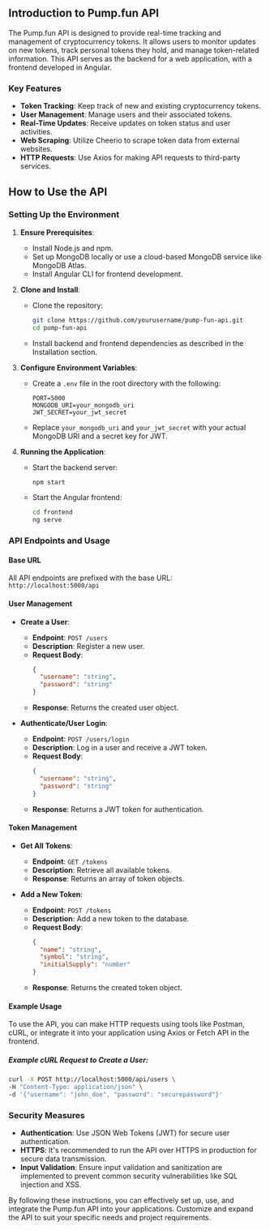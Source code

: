 ## Introduction to Pump.fun API

The Pump.fun API is designed to provide real-time tracking and management of cryptocurrency tokens. It allows users to monitor updates on new tokens, track personal tokens they hold, and manage token-related information. This API serves as the backend for a web application, with a frontend developed in Angular.

### Key Features

- **Token Tracking**: Keep track of new and existing cryptocurrency tokens.
- **User Management**: Manage users and their associated tokens.
- **Real-Time Updates**: Receive updates on token status and user activities.
- **Web Scraping**: Utilize Cheerio to scrape token data from external websites.
- **HTTP Requests**: Use Axios for making API requests to third-party services.

## How to Use the API

### Setting Up the Environment

1. **Ensure Prerequisites**: 
   - Install Node.js and npm.
   - Set up MongoDB locally or use a cloud-based MongoDB service like MongoDB Atlas.
   - Install Angular CLI for frontend development.

2. **Clone and Install**:
   - Clone the repository:
     ```bash
     git clone https://github.com/yourusername/pump-fun-api.git
     cd pump-fun-api
     ```
   - Install backend and frontend dependencies as described in the Installation section.

3. **Configure Environment Variables**:
   - Create a `.env` file in the root directory with the following:
     ```
     PORT=5000
     MONGODB_URI=your_mongodb_uri
     JWT_SECRET=your_jwt_secret
     ```
   - Replace `your_mongodb_uri` and `your_jwt_secret` with your actual MongoDB URI and a secret key for JWT.

4. **Running the Application**:
   - Start the backend server:
     ```bash
     npm start
     ```
   - Start the Angular frontend:
     ```bash
     cd frontend
     ng serve
     ```

### API Endpoints and Usage

#### Base URL
All API endpoints are prefixed with the base URL: `http://localhost:5000/api`

#### User Management

- **Create a User**:
  - **Endpoint**: `POST /users`
  - **Description**: Register a new user.
  - **Request Body**:
    ```json
    {
      "username": "string",
      "password": "string"
    }
    ```
  - **Response**: Returns the created user object.

- **Authenticate/User Login**:
  - **Endpoint**: `POST /users/login`
  - **Description**: Log in a user and receive a JWT token.
  - **Request Body**:
    ```json
    {
      "username": "string",
      "password": "string"
    }
    ```
  - **Response**: Returns a JWT token for authentication.

#### Token Management

- **Get All Tokens**:
  - **Endpoint**: `GET /tokens`
  - **Description**: Retrieve all available tokens.
  - **Response**: Returns an array of token objects.

- **Add a New Token**:
  - **Endpoint**: `POST /tokens`
  - **Description**: Add a new token to the database.
  - **Request Body**:
    ```json
    {
      "name": "string",
      "symbol": "string",
      "initialSupply": "number"
    }
    ```
  - **Response**: Returns the created token object.

#### Example Usage

To use the API, you can make HTTP requests using tools like Postman, cURL, or integrate it into your application using Axios or Fetch API in the frontend.

##### Example cURL Request to Create a User:

```bash
curl -X POST http://localhost:5000/api/users \
-H "Content-Type: application/json" \
-d '{"username": "john_doe", "password": "securepassword"}'
```

### Security Measures

- **Authentication**: Use JSON Web Tokens (JWT) for secure user authentication.
- **HTTPS**: It's recommended to run the API over HTTPS in production for secure data transmission.
- **Input Validation**: Ensure input validation and sanitization are implemented to prevent common security vulnerabilities like SQL injection and XSS.

By following these instructions, you can effectively set up, use, and integrate the Pump.fun API into your applications. Customize and expand the API to suit your specific needs and project requirements.
